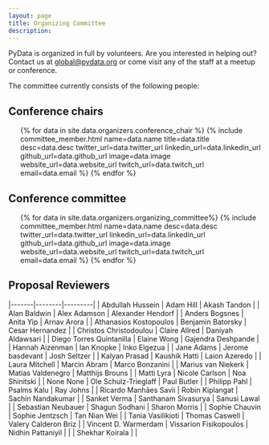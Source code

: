 ```yaml
---
layout: page
title: Organizing Committee
description: 
---
```


PyData is organized in full by volunteers. Are you interested in helping out? Contact us at [global@pydata.org](mailto:global@pydata.org) or come visit any of the staff at a meetup or conference.

The committee currently consists of the following people:

## Conference chairs

<ul class="features">
{% for data in site.data.organizers.conference_chair %}
    {% include committee_member.html
        name=data.name
        title=data.title
        desc=data.desc
        twitter_url=data.twitter_url
        linkedin_url=data.linkedin_url
        github_url=data.github_url
        image=data.image
        website_url=data.website_url
        twitch_url=data.twitch_url
        email=data.email
    %}
{% endfor %}
</ul>

## Conference committee

<ul class="features">
{% for data in site.data.organizers.organizing_committee%}
    {% include committee_member.html
        name=data.name
        desc=data.desc
        twitter_url=data.twitter_url
        linkedin_url=data.linkedin_url
        github_url=data.github_url
        image=data.image
        website_url=data.website_url
        twitch_url=data.twitch_url
        email=data.email
    %}
{% endfor %}
</ul>

## Proposal Reviewers

|-------|--------|---------|
| Abdullah Hussein | Adam Hill | Akash Tandon |
| Alan Baldwin | Alex Adamson | Alexander Hendorf |
| Anders Bogsnes | Anita Yip | Arnav Arora |
| Athanasios Kostopoulos | Benjamin Batorsky | Cesar Hernandez |
| Christos Christodoulou | Claire Allred | Daniyah Aldawsari |
| Diego Torres Quintanilla | Elaine Wong | Gajendra Deshpande |
| Hannah Aizenman | Ian Knopke | Inko Elgezua |
| Jane Adams | Jerome basdevant | Josh Seltzer |
| Kalyan Prasad | Kaushik Hatti | Laion Azeredo |
| Laura Mitchell | Marcin Abram | Marco Bonzanini |
| Marius van Niekerk | Matias Valdenegro | Matthijs Brouns |
| Matti Lyra | Nicole Carlson | Noa Shinitski |
| None None | Ole Schulz-Trieglaff | Paul Butler |
| Philipp Pahl | Psalms Kalu | Ray Johns |
| Ricardo Manhães Savii | Robin Kiplangat | Sachin Nandakumar |
| Sanket Verma | Santhanam Sivasurya | Sanusi Lawal |
| Sebastian Neubauer | Shagun Sodhani | Sharon Morris |
| Sophie Chauvin | Sophie Jentzsch | Tan Nian Wei |
| Tania Vasilikioti | Thomas Caswell | Valery Calderon Briz |
| Vincent D. Warmerdam | Vissarion Fisikopoulos | Nidhin Pattaniyil |
| | Shekhar Koirala | |
